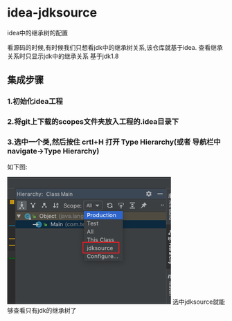 # idea-jdksource
idea中的继承树的配置

看源码的时候,有时候我们只想看jdk中的继承树关系,该仓库就基于idea.
查看继承关系时只显示jdk中的继承关系
基于jdk1.8


## 集成步骤

### 1.初始化idea工程
### 2.将git上下载的scopes文件夹放入工程的.idea目录下
### 3.选中一个类,然后按住 crtl+H 打开 Type Hierarchy(或者 导航栏中  navigate->Type Hierarchy)
  如下图:
  
  ![image](https://raw.githubusercontent.com/Finux168/idea-jdksource/master/images/TypeHierarchy.png)
  选中jdksource就能够查看只有jdk的继承树了
